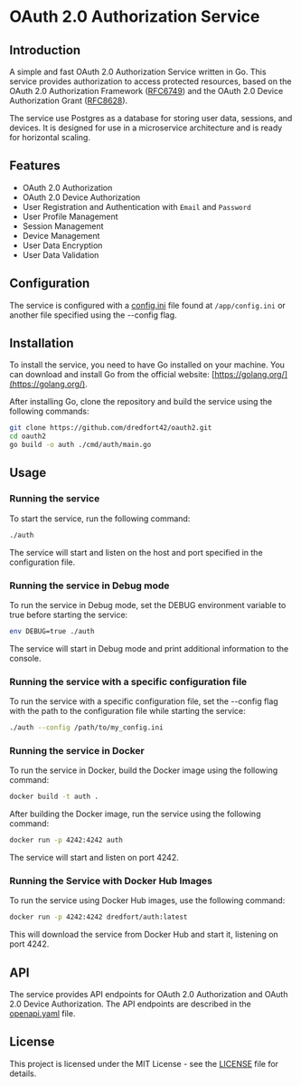 # OAuth 2.0 Authorization Service

## Introduction

A simple and fast OAuth 2.0 Authorization Service written in Go. This service provides authorization to access protected resources, based on the OAuth 2.0 Authorization Framework ([RFC6749](https://tools.ietf.org/html/rfc6749)) and the OAuth 2.0 Device Authorization Grant ([RFC8628](https://tools.ietf.org/html/rfc8628)).

The service use Postgres as a database for storing user data, sessions, and devices. It is designed for use in a microservice architecture and is ready for horizontal scaling.

## Features

- OAuth 2.0 Authorization
- OAuth 2.0 Device Authorization
- User Registration and Authentication with `Email` and `Password`
- User Profile Management
- Session Management
- Device Management
- User Data Encryption
- User Data Validation

## Configuration

The service is configured with a [config.ini](config.ini) file found at `/app/config.ini` or another file specified using the --config flag.

## Installation

To install the service, you need to have Go installed on your machine. You can download and install Go from the official website: [https://golang.org/](https://golang.org/).

After installing Go, clone the repository and build the service using the following commands:

```bash
git clone https://github.com/dredfort42/oauth2.git
cd oauth2
go build -o auth ./cmd/auth/main.go
```

## Usage

### Running the service

To start the service, run the following command:

```bash
./auth
```

The service will start and listen on the host and port specified in the configuration file.

### Running the service in Debug mode

To run the service in Debug mode, set the DEBUG environment variable to true before starting the service:

```bash
env DEBUG=true ./auth
```

The service will start in Debug mode and print additional information to the console.

### Running the service with a specific configuration file

To run the service with a specific configuration file, set the --config flag with the path to the configuration file while starting the service:

```bash
./auth --config /path/to/my_config.ini
```

### Running the service in Docker

To run the service in Docker, build the Docker image using the following command:

```bash
docker build -t auth .
```

After building the Docker image, run the service using the following command:

```bash
docker run -p 4242:4242 auth
```

The service will start and listen on port 4242.

### Running the Service with Docker Hub Images

To run the service using Docker Hub images, use the following command:

```bash
docker run -p 4242:4242 dredfort/auth:latest
```

This will download the service from Docker Hub and start it, listening on port 4242.

## API

The service provides API endpoints for OAuth 2.0 Authorization and OAuth 2.0 Device Authorization. The API endpoints are described in the [openapi.yaml](/api/openapi.yml) file.

## License

This project is licensed under the MIT License - see the [LICENSE](LICENSE) file for details.
